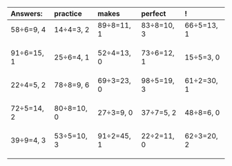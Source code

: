 | Answers: | practice | makes | perfect | ! |
| :--- | :--- | :--- | :--- | :--- |
| 58÷6=9, 4 | 14÷4=3, 2 | 89÷8=11, 1 | 83÷8=10, 3 | 66÷5=13, 1 | 
|   |   |   |   |   | 
|   |   |   |   |   | 
|   |   |   |   |   | 
| 91÷6=15, 1 | 25÷6=4, 1 | 52÷4=13, 0 | 73÷6=12, 1 | 15÷5=3, 0 | 
|   |   |   |   |   | 
|   |   |   |   |   | 
|   |   |   |   |   | 
| 22÷4=5, 2 | 78÷8=9, 6 | 69÷3=23, 0 | 98÷5=19, 3 | 61÷2=30, 1 | 
|   |   |   |   |   | 
|   |   |   |   |   | 
|   |   |   |   |   | 
| 72÷5=14, 2 | 80÷8=10, 0 | 27÷3=9, 0 | 37÷7=5, 2 | 48÷8=6, 0 | 
|   |   |   |   |   | 
|   |   |   |   |   | 
|   |   |   |   |   | 
| 39÷9=4, 3 | 53÷5=10, 3 | 91÷2=45, 1 | 22÷2=11, 0 | 62÷3=20, 2 | 
|   |   |   |   |   | 
|   |   |   |   |   | 
|   |   |   |   |   | 
